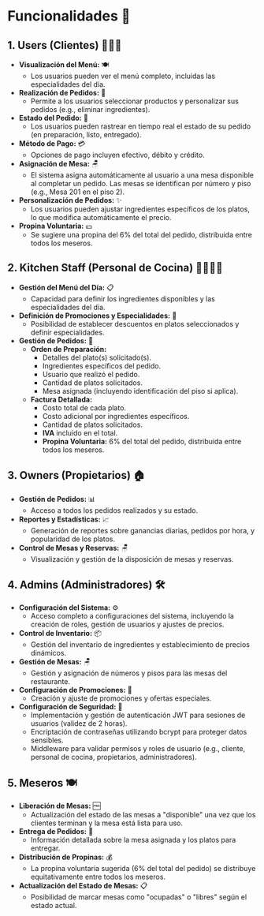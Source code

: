 # Funcionalidades 👥

## 1. **Users (Clientes)** 🧑‍🤝‍🧑

- **Visualización del Menú:** 🍽️
  - Los usuarios pueden ver el menú completo, incluidas las especialidades del día.
- **Realización de Pedidos:** 🛒
  - Permite a los usuarios seleccionar productos y personalizar sus pedidos (e.g., eliminar ingredientes).
- **Estado del Pedido:** 🔄
  - Los usuarios pueden rastrear en tiempo real el estado de su pedido (en preparación, listo, entregado).
- **Método de Pago:** 💳
  - Opciones de pago incluyen efectivo, débito y crédito.
- **Asignación de Mesa:** 🪑
  - El sistema asigna automáticamente al usuario a una mesa disponible al completar un pedido. Las mesas se identifican por número y piso (e.g., Mesa 201 en el piso 2).
- **Personalización de Pedidos:** ✨
  - Los usuarios pueden ajustar ingredientes específicos de los platos, lo que modifica automáticamente el precio.
- **Propina Voluntaria:** 💵
  - Se sugiere una propina del 6% del total del pedido, distribuida entre todos los meseros.

## 2. **Kitchen Staff (Personal de Cocina)** 👩‍🍳👨‍🍳

- **Gestión del Menú del Día:** 📋
  - Capacidad para definir los ingredientes disponibles y las especialidades del día.
- **Definición de Promociones y Especialidades:** 🎉
  - Posibilidad de establecer descuentos en platos seleccionados y definir especialidades.
- **Gestión de Pedidos:** 📝
  - **Orden de Preparación:** 
    - Detalles del plato(s) solicitado(s).
    - Ingredientes específicos del pedido.
    - Usuario que realizó el pedido.
    - Cantidad de platos solicitados.
    - Mesa asignada (incluyendo identificación del piso si aplica).
  - **Factura Detallada:**
    - Costo total de cada plato.
    - Costo adicional por ingredientes específicos.
    - Cantidad de platos solicitados.
    - **IVA** incluido en el total.
    - **Propina Voluntaria:** 6% del total del pedido, distribuida entre todos los meseros.

## 3. **Owners (Propietarios)** 🏠

- **Gestión de Pedidos:** 📊
  - Acceso a todos los pedidos realizados y su estado.
- **Reportes y Estadísticas:** 📈
  - Generación de reportes sobre ganancias diarias, pedidos por hora, y popularidad de los platos.
- **Control de Mesas y Reservas:** 🪑
  - Visualización y gestión de la disposición de mesas y reservas.

## 4. **Admins (Administradores)** 🛠️

- **Configuración del Sistema:** ⚙️
  - Acceso completo a configuraciones del sistema, incluyendo la creación de roles, gestión de usuarios y ajustes de precios.
- **Control de Inventario:** 📦
  - Gestión del inventario de ingredientes y establecimiento de precios dinámicos.
- **Gestión de Mesas:** 🪑
  - Gestión y asignación de números y pisos para las mesas del restaurante.
- **Configuración de Promociones:** 🎉
  - Creación y ajuste de promociones y ofertas especiales.
- **Configuración de Seguridad:** 🔐
  - Implementación y gestión de autenticación JWT para sesiones de usuarios (validez de 2 horas).
  - Encriptación de contraseñas utilizando bcrypt para proteger datos sensibles.
  - Middleware para validar permisos y roles de usuario (e.g., cliente, personal de cocina, propietarios, administradores).

## 5. **Meseros** 🍽️

- **Liberación de Mesas:** 🆓
  - Actualización del estado de las mesas a "disponible" una vez que los clientes terminan y la mesa está lista para uso.
- **Entrega de Pedidos:** 🚚
  - Información detallada sobre la mesa asignada y los platos para entregar.
- **Distribución de Propinas:** 💰
  - La propina voluntaria sugerida (6% del total del pedido) se distribuye equitativamente entre todos los meseros.
- **Actualización del Estado de Mesas:** 📋
  - Posibilidad de marcar mesas como "ocupadas" o "libres" según el estado actual.

